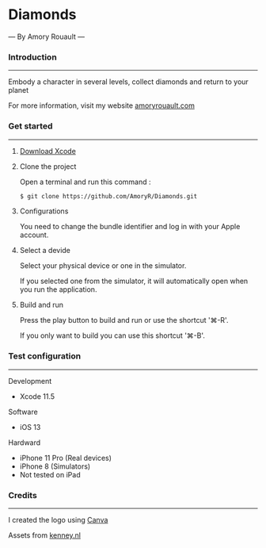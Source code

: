 # Diamonds

— By Amory Rouault —

### Introduction

---

Embody a character in several levels, collect diamonds and return to your planet

For more information, visit my website [amoryrouault.com](https://amoryrouault.com/)

### Get started

---

1. [Download Xcode](https://apps.apple.com/us/app/xcode/id497799835?mt=12)

2. Clone the project

    Open a terminal and run this command :

    ```bash
    $ git clone https://github.com/AmoryR/Diamonds.git
    ```

3. Configurations

    You need to change the bundle identifier and log in with your Apple account.

4. Select a devide

    Select your physical device or one in the simulator.

    If you selected one from the simulator, it will automatically open when you run the application.

5. Build and run

    Press the play button to build and run or use the shortcut '⌘-R'.

    If you only want to build you can use this shortcut '⌘-B'.

### Test configuration

---

Development 

- Xcode 11.5

Software

- iOS 13

Hardward

- iPhone 11 Pro (Real devices)
- iPhone 8 (Simulators)
- Not tested on iPad

### Credits

---

I created the logo using [Canva](https://www.canva.com/)

Assets from [kenney.nl](https://www.kenney.nl/assets/platformer-pack-redux)
